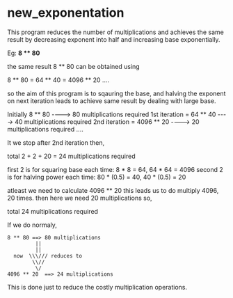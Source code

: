 # new_exponentation
This program reduces the number of multiplications and achieves the same result by decreasing exponent into half and increasing base exponentially.

Eg: **8 ** 80**

the same result 8 ** 80 can be obtained using

8 ** 80 = 64 ** 40 = 4096 ** 20 ....

so the aim of this program is to sqauring the base, and halving the exponent on next iteration leads to achieve same result by dealing with large base.

Initially 8 ** 80              ----> 80 multiplications required
1st iteration = 64 ** 40       ----> 40 multiplications required
2nd iteration = 4096 ** 20     ----> 20 multiplications required
....


It we stop after 2nd iteration then,

total 2 + 2 + 20 = 24 multiplications required

first 2 is for squaring base each time: 8 * 8 = 64, 64 * 64 = 4096
second 2 is for halving power each time: 80 * (0.5) = 40, 40 * (0.5) = 20

atleast we need to calculate 4096 ** 20 this leads us to do multiply 4096, 20 times.
then here we need 20 multiplications so,

total 24 multiplications required


If we do normaly,
```
8 ** 80 ==> 80 multiplications
         ||
         ||
  now  \\\/// reduces to
        \\//
         \/
4096 ** 20  ==> 24 multiplications
```

This is done just to reduce the costly multiplication operations.
